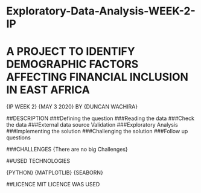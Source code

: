 # Exploratory-Data-Analysis-WEEK-2-IP
# A PROJECT TO IDENTIFY DEMOGRAPHIC FACTORS AFFECTING FINANCIAL INCLUSION IN EAST AFRICA


{IP WEEK 2} {MAY 3 2020}  BY {DUNCAN WACHIRA}


##DESCRIPTION
###Defining the question
###Reading the data
###Check the data
###External data source Validation
###Exploratory Analysis
###Implementing the solution
###Challenging the solution
###Follow up questions


###CHALLENGES
{There are no big Challenges}


##USED TECHNOLOGIES

{PYTHON}
{MATPLOTLIB}
{SEABORN}


##LICENCE
MIT LICENCE WAS USED
